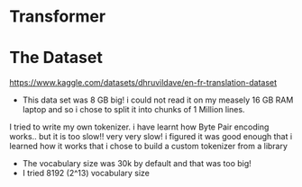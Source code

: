 # Transformer




# The Dataset
https://www.kaggle.com/datasets/dhruvildave/en-fr-translation-dataset

- This data set was 8 GB big! i could not read it on my measely 16 GB RAM laptop and so i chose to split it into chunks of 1 Million lines.


I tried to write my own tokenizer. i have learnt how Byte Pair encoding works.. but it is too slow!! very very slow! i figured it was good enough that i learned how it works that i chose to build a custom tokenizer from a library

- The vocabulary size was 30k by default and that was too big! 
- I tried 8192 (2^13) vocabulary size 